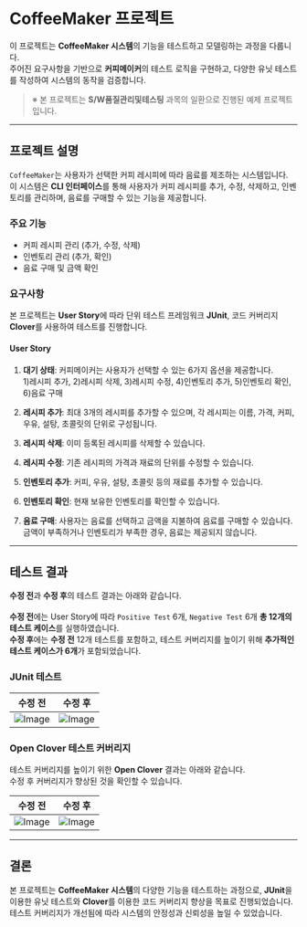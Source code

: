 # CoffeeMaker 프로젝트

이 프로젝트는 **CoffeeMaker 시스템**의 기능을 테스트하고 모델링하는 과정을 다룹니다.</br> 
주어진 요구사항을 기반으로 **커피메이커**의 테스트 로직을 구현하고, 다양한 유닛 테스트를 작성하여 시스템의 동작을 검증합니다.

> ※ 본 프로젝트는 **S/W품질관리및테스팅** 과목의 일환으로 진행된 예제 프로젝트입니다.

---

## 프로젝트 설명

`CoffeeMaker`는 사용자가 선택한 커피 레시피에 따라 음료를 제조하는 시스템입니다.
이 시스템은 **CLI 인터페이스**를 통해 사용자가 커피 레시피를 추가, 수정, 삭제하고, 인벤토리를 관리하며, 음료를 구매할 수 있는 기능을 제공합니다.

### 주요 기능

- 커피 레시피 관리 (추가, 수정, 삭제)
- 인벤토리 관리 (추가, 확인)
- 음료 구매 및 금액 확인

### 요구사항

본 프로젝트는 **User Story**에 따라 단위 테스트 프레임워크 **JUnit**, 코드 커버리지 **Clover**를 사용하여 테스트를 진행합니다.

#### User Story
1. **대기 상태**: 커피메이커는 사용자가 선택할 수 있는 6가지 옵션을 제공합니다. </br>
   1)레시피 추가, 2)레시피 삭제, 3)레시피 수정, 4)인벤토리 추가, 5)인벤토리 확인, 6)음료 구매

2. **레시피 추가**: 최대 3개의 레시피를 추가할 수 있으며, 각 레시피는 이름, 가격, 커피, 우유, 설탕, 초콜릿의 단위로 구성됩니다.

3. **레시피 삭제**: 이미 등록된 레시피를 삭제할 수 있습니다.

4. **레시피 수정**: 기존 레시피의 가격과 재료의 단위를 수정할 수 있습니다.

5. **인벤토리 추가**: 커피, 우유, 설탕, 초콜릿 등의 재료를 추가할 수 있습니다.

6. **인벤토리 확인**: 현재 보유한 인벤토리를 확인할 수 있습니다.

7. **음료 구매**: 사용자는 음료를 선택하고 금액을 지불하여 음료를 구매할 수 있습니다. 금액이 부족하거나 인벤토리가 부족한 경우, 음료는 제공되지 않습니다.

---

## 테스트 결과
**수정 전**과 **수정 후**의 테스트 결과는 아래와 같습니다.</br></br>
**수정 전**에는 User Story에 따라 `Positive Test` 6개, `Negative Test` 6개 **총 12개의 테스트 케이스**를 실행하였습니다.</br>
**수정 후**에는 **수정 전** 12개 테스트를 포함하고, 테스트 커버리지를 높이기 위해 **추가적인 테스트 케이스가 6개**가 포함되었습니다.

### JUnit 테스트

|수정 전|수정 후|
|-----|-----|
| ![Image](https://github.com/user-attachments/assets/89521ecb-7652-421b-860b-f928a361c969)  |![Image](https://github.com/user-attachments/assets/0ea96044-0249-4465-82e8-e6c3e17c1048)  |

### Open Clover 테스트 커버리지
테스트 커버리지를 높이기 위한 **Open Clover** 결과는 아래와 같습니다. </br>
수정 후 커버리지가 향상된 것을 확인할 수 있습니다.

|수정 전|수정 후|
|-----|-----|
| ![Image](https://github.com/user-attachments/assets/e5995b5d-3c54-4ddd-9dd8-a579a1678ce4)  |![Image](https://github.com/user-attachments/assets/98fddf19-a959-48d6-84c4-e69ba37a039c)  |

---

## 결론

본 프로젝트는 **CoffeeMaker 시스템**의 다양한 기능을 테스트하는 과정으로, **JUnit**을 이용한 유닛 테스트와 **Clover**를 이용한 코드 커버리지 향상을 목표로 진행되었습니다. 테스트 커버리지가 개선됨에 따라 시스템의 안정성과 신뢰성을 높일 수 있었습니다.
